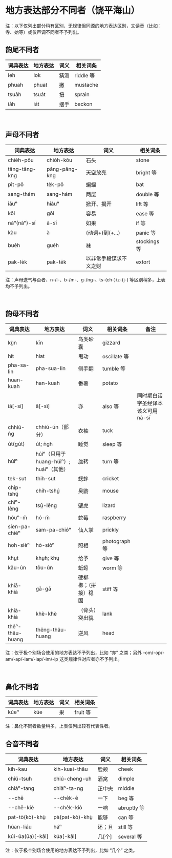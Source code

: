 # 地方表达部分不同者（饶平海山）

注：以下仅列出部分稍有区别、无规律但同源的地方表达区别，文读音（比如：寺、始等）或仅声调不同者不予列出。


## 韵尾不同者

| 词典表达 | 地方表达 | 词义 | 相关词条 |
|---|---|---|---|
| ieh | iok | 猜测 | riddle 等 |
| phuah | phuat | 撇 | mustache |
| tsua̍h | tsua̍t | 扭 | sprain |
| ia̍h | ia̍t | 摆手 | beckon |

<br>

## 声母不同者

| 词典表达 | 地方表达 | 词义 | 相关词条 |
|---|---|---|---|
| chie̍h-põu | chio̍h-kõu | 石头 | stone |
| tāng-tāng-kng | pâng-pâng-kng | 天空放亮 | bright 等 |
| pi̍t-pô | te̍k-pô | 蝙蝠 | bat |
| sang-thám | sang-hám | 两层 | double 等 |
| iãuⁿ | hiãuⁿ | 掀开、揭开 | lift 等 |
| kōi | gōi | 容易 | ease 等 |
| nãⁿ(nâⁿ)-sĩ | â-sĩ | 如果 | if 等 |
| kàu | à | (动词+)到(+...) | panic 等 |
| bue̍h | gue̍h | 袜 | stockings 等 |
| pak-le̍k | pak-te̍k | 以非常手段谋求不义之财 | extort |

注：声母送气与否者、n-/l-、b-/m-、g-/ng-、ts-(ch-)/z-(j-) 等区别稍多，上表均不予列出。

<br>

## 韵母不同者

| 词典表达 | 地方表达 | 词义 | 相关词条 | 备注 |
|---|---|---|---|---|
| kṳ̃n | kĩn | 鸟类砂囊 | gizzard | |
| hit | hiat | 甩动 | oscillate 等 | |
| pha-sa-lin | pha-sua-lin | 侧手翻 | tumble 等 | |
| huan-kuah | han-kuah | 番薯 | potato | |
| iā[-sĩ] | â[-sĩ] | 亦 | also 等 | 同时期白话字圣经译本该义可用 nā-sĩ |
| chhiú-ńg | chhiú-ún（部分） | 衣袖 | tuck |
| u̍t(gu̍t) | u̍t; n̍gh | 睡觉 | sleep 等 |
| húiⁿ | húiⁿ（只用于 huang-húiⁿ）; huáiⁿ（其他） | 旋转 | turn 等 |
| tek-sut | thih-sut | 蟋蟀 | cricket |
| chip-tshṳ́ | chih-tshṳ́ | 臭鼩 | mouse |
| chîⁿ-lêng | tsṳ̂-lêng | 壁虎 | lizard |
| hóuⁿ-m̄ | hó-m̄ | 蛇莓 | raspberry |
| sien-pa-chiéⁿ | sam-pa-chióⁿ | 仙人掌 | prickly |
| hoh-sièⁿ | hò-siòⁿ | 照相 | photograph 等 |
| khṳt | khṳh; khṳ | 给予 | give 等 |
| kãu-ún | tõu-ún | 蚯蚓 | worm 等 |
| khiā-khiā | gā-gā | 硬梆梆；（拼接）稳固 | stiff 等 |
| khià-khià | khè-khè | （骨头）突出貌 | lank |
| thêⁿ-thâu-huang | thêng-thâu-huang | 逆风 | head |

注：仅于极个别场合使用的地方表达不予列出，比如 “亦” 之类；另外 -om/-op/-am/-ap/-iam/-iap/-im/-ip 这类规律性对应者亦不予列出。

<br>

## 鼻化不同者

| 词典表达 | 地方表达 | 词义 | 相关词条 |
|---|---|---|---|
| kúeⁿ | kúe | 果 | fruit 等 |

注：鼻化不同者数量稍多，上表仅列出较有代表性者。
<br>

## 合音不同者

| 词典表达 | 地方表达 | 词义 | 相关词条 |
|---|---|---|---|
| kih-kau | kih-kuai-thâu | 脸颊 | cheek |
| chiú-tsuh | chiú-cheng-uh | 酒窝 | dimple |
| chiàⁿ-tang | chiàⁿ-ta-ng | 正中央 | middle |
| --chē | --che̍k-ē | 一下 | beg 等 |
| --chē-kiè | --che̍k-kiò | 一响 | abruptly 等 |
| pat-tò(kò)-khṳ̀ | pà(pat-kò)-khṳ̀ | 能够 | can 等 |
| hûan-liáu | háⁿ | 还；且 | still 等 |
| kúi-ũa(ūa)[-kâi] | kúa[-kâi] | 几[个] | several 等 |

注：仅于极个别场合使用的地方表达不予列出，比如 “几个” 之类。
